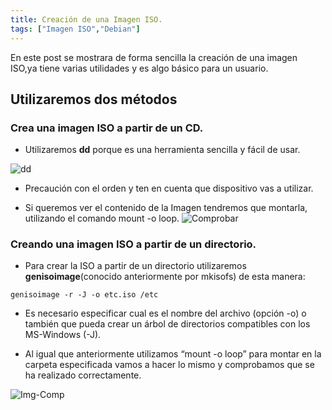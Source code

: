 ```yaml
---
title: Creación de una Imagen ISO.
tags: ["Imagen ISO","Debian"]
---
```

En este post se mostrara de forma sencilla la creación de una imagen ISO,ya tiene varias utilidades y es algo básico para un usuario.

## Utilizaremos dos métodos

### Crea una imagen ISO a partir de un CD.

- Utilizaremos __dd__ porque es una herramienta sencilla y fácil de usar.

![dd](/QuestTIC/img-post/img-iso/dd.png)
- Precaución con el orden y ten en cuenta que dispositivo vas a utilizar.

- Si queremos ver el contenido de la Imagen tendremos que montarla, utilizando el
comando mount -o loop.
![Comprobar](/QuestTIC/img-post/img-iso/comprobación.png)


### Creando una imagen ISO a partir de un directorio.

- Para crear la ISO a partir de un directorio utilizaremos __genisoimage__(conocido anteriormente por mkisofs) de esta manera:

`genisoimage -r -J -o etc.iso /etc`

- Es necesario especificar cual es el nombre del archivo (opción -o) o también que
pueda crear un árbol de directorios compatibles con los MS-Windows (-J).

- Al igual que anteriormente utilizamos “mount -o loop” para montar en la
carpeta especificada vamos a hacer lo mismo y comprobamos que se ha realizado correctamente.

![Img-Comp](/QuestTIC/img-post/img-iso/imgcomp.png)

